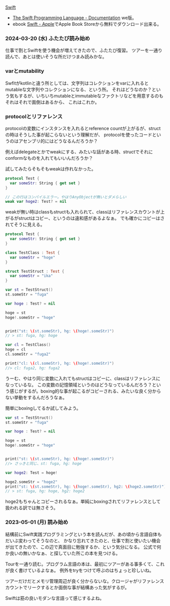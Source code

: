 [Swift](Swift)

- [The Swift Programming Language - Documentation](https://docs.swift.org/swift-book/documentation/the-swift-programming-language/) we版。
- ebook [Swift - Apple](https://www.apple.com/swift/)でApple Book Storeから無料でダウンロード出来る。

### 2024-03-20 (水) ふたたび読み始め

仕事で割とSwiftを使う機会が増えてきたので、ふたたび復習。
ツアーを一通り読んで、あとは使いそうな所だけつまみ読みかな。


### varとmutability

Swfitがkotlinと違う所としては、文字列はコレクションをvarに入れるとmutableな文字列やコレクションになる、という所。
それはどうなのか？という気もするが、いちいちmutableとimmutableなファクトリなどを用意するのもそれはそれで面倒はあるから、
これはこれか。

### protocolとリファレンス

protocolの変数にインスタンスを入れるとreference countが上がるが、structの時はそうした事が起こらないという理解だが、
protocolを使ったコードというのはアセンブリ的にはどうなるんだろうか？

例えばdelegateとかでweakにする、みたいな話がある時、structでそれにconformなものを入れてもいいんだろうか？

試してみたらそもそもweakは作れなかった。

```swift
protocol Test {
  var someStr: String { get set }
}

// この行はコンパイルエラー。やはりAnyObjectが無いとダメらしい
weak var hoge2: Test? = nil
```

weakが無い時はclassもstructも入れられて、classはリファレンスカウントが上がるがstructはコピー、というのは違和感があるよなぁ。
でも確かにコピーはされてそうに見える。

```swift
protocol Test {
  var someStr: String { get set }
}

class TestClass : Test {
  var someStr = "hoge"
}

struct TestStruct : Test {
  var someStr = "ika"
}

var st = TestStruct()
st.someStr = "fuga"

var hoge : Test? = nil

hoge = st
hoge!.someStr = "hoge"


print("st: \(st.someStr), hg: \(hoge!.someStr)")
// > st: fuga, hg: hoge 

var cl = TestClass()
hoge = cl
cl.someStr = "fuga2"

print("cl: \(cl.someStr), hg: \(hoge!.someStr)")
//> cl: fuga2, hg: fuga2
```

うーむ、やはり同じ変数に入れてもstructはコピーに、classはリファレンスになっているな。
この変数の記憶領域というのはどうなっているんだろう？という感じがするが。boxing的な事が起こるがコピーされる、みたいな良く分からない挙動をするんだろうなぁ。

簡単にboxingしてるか試してみよう。

```swift
var st = TestStruct()
st.someStr = "fuga"

var hoge : Test? = nil

hoge = st
hoge!.someStr = "hoge"


print("st: \(st.someStr), hg: \(hoge!.someStr)")
//> さっきと同じ、st: fuga, hg: hoge

var hoge2: Test = hoge!

hoge2.someStr = "hoge2"
print("st: \(st.someStr), hg: \(hoge!.someStr), hg2: \(hoge2.someStr)")
// > st: fuga, hg: hoge, hg2: hoge2
```

hoge2もちゃんとコピーされるなぁ。単純にboxingされてリファレンスとして扱われる訳では無さそう。


### 2023-05-01 (月) 読み始め 

結構前にSwift実践プログラミングという本を読んだが、あの頃から言語自体もだいぶ変わってそうなのと、
かなり忘れてきたのと、仕事で割と使いたい機会が出てきたので、この辺で真面目に勉強するか、という気分になる。
公式で何か良いの無いかなぁ、と探していた所この本を見つける。

Tourを一通り読む。プログラム言語の本は、最初にツアーがある事多くて、これが良く書けているよなぁ。
例外をtryをつけて呼ぶのはちょっと珍しいね。

ツアーだけだとメモリ管理周辺が良く分からないな。クロージャがリファレンスカウントでリークするとか面倒な事が結構あった気がするが。

Swiftは筋の良いモダンな言語って感じするよね。